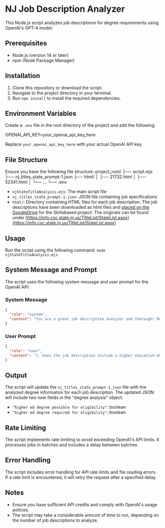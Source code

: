 # NJ Job Description Analyzer

This Node.js script analyzes job descriptions for degree requirements using OpenAI's GPT-4 model.

## Prerequisites

- Node.js (version 14 or later)
- npm (Node Package Manager)

## Installation

1. Clone this repository or download the script.
2. Navigate to the project directory in your terminal.
3. Run `npm install` to install the required dependencies.

## Environment Variables

Create a `.env` file in the root directory of the project and add the following:

OPENAI_API_KEY=your_openai_api_key_here

Replace `your_openai_api_key_here` with your actual OpenAI API key.

## File Structure

Ensure you have the following file structure:
project_root/
├── script.mjs
├── nj_titles_state_prompt-1.json
├── html/
│   ├── 21732.html
│   ├── 52341.html
│   └── ...
└── .env

- `njStateTitleAnalysis.mjs`: The main script file
- `nj_titles_state_prompt-1.json`: JSON file containing job specifications
- `html/`: Directory containing HTML files for each job description. The job descriptions have been downloaded as html files and [placed on the GoogleDrive](https://drive.google.com/drive/u/4/folders/1_wwTb-bedoUoHIQAIyEUxRm9lbMcCIN9) for the Skillsbased project. The originals can be found under [https://info.csc.state.nj.us/TItleList/StateList.aspx](https://info.csc.state.nj.us/TItleList/StateList.aspx)

## Usage

Run the script using the following command:
`node njStateTitleAnalysis.mjs`


## System Message and Prompt

The script uses the following system message and user prompt for the OpenAI API:

### System Message

```json
{
  "role": "system",
  "content": "You are a great job description analyzer and thorough! Reply in form of a JSON feed with the structure \n\n```json\n{\n  \"higher ed degree possible for eligibility\": true/false,\n  \"higher ed degree required for eligibility\": true/false\n}\n```"
}
```
### User Prompt
```json
{
  "role": "user",
  "content": "1. Does the job description include a higher education degree as a possible way to be eligible for the job?\n2. Does the job description include a higher education degree as a requirement to be eligible for the job?\nReply only with the JSON as provided in the System message. Be precise and thorough and do not make up information that do not exist. \n\n${textContent}"
}
```

## Output

The script will update the `nj_titles_state_prompt-1.json` file with the analyzed degree information for each job description. The updated JSON will include two new fields in the "degree analysis" object:

* `"higher ed degree possible for eligibility"`: boolean
* `"higher ed degree required for eligibility"`: boolean

## Rate Limiting

The script implements rate limiting to avoid exceeding OpenAI's API limits. It processes jobs in batches and includes a delay between batches.

## Error Handling

The script includes error handling for API rate limits and file reading errors. If a rate limit is encountered, it will retry the request after a specified delay.

## Notes

* Ensure you have sufficient API credits and comply with OpenAI's usage policies.
* The script may take a considerable amount of time to run, depending on the number of job descriptions to analyze.
